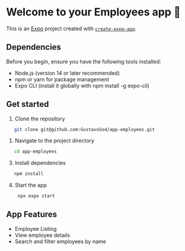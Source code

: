 # Welcome to your Employees app 👋

This is an [Expo](https://expo.dev) project created with [`create-expo-app`](https://www.npmjs.com/package/create-expo-app).

## Dependencies

Before you begin, ensure you have the following tools installed:

- Node.js (version 14 or later recommended)
- npm or yarn for package management
- Expo CLI (install it globally with npm install -g expo-cli)

## Get started

1. Clone the repository

```bash
   git clone git@github.com:GustavoSod/app-employees.git
```

1. Navigate to the project directory

```bash
   cd app-employees
```


3. Install dependencies

```bash
   npm install
```

4. Start the app

   ```bash
    npx expo start
   ```

## App Features

- Employee Listing
- View employee details
- Search and filter employees by name
